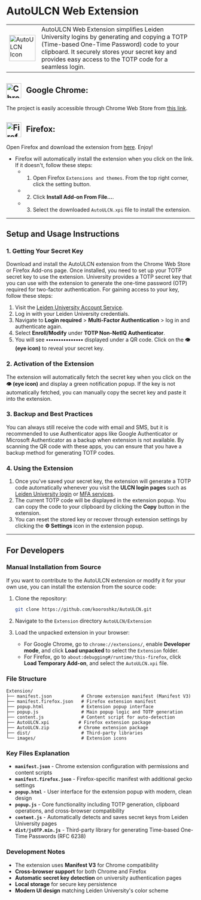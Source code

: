 # AutoULCN Web Extension

<table>
  <tr>
    <td><img src="./images/icon128.png" width="70" alt="AutoULCN Icon"></td>
    <td>AutoULCN Web Extension simplifies Leiden University logins by generating and copying a TOTP (Time-based One-Time Password) code to your clipboard. It securely stores your secret key and provides easy access to the TOTP code for a seamless login.</td>
  </tr>
</table>

## <img src="https://www.google.com/chrome/static/images/chrome-logo.svg" alt="Chrome Logo" width="40" style="vertical-align:middle; margin-right:8px;"/> Google Chrome:

The project is easily accessible through Chrome Web Store from [this link](https://chromewebstore.google.com/detail/cjldiidhobimjehekbaolkhhlcjbmbkk?utm_source=item-share-cb).

## <img src="https://upload.wikimedia.org/wikipedia/commons/a/a0/Firefox_logo%2C_2019.svg" alt="Firefox Logo" width="40" style="vertical-align:middle; margin-right:8px;"/> Firefox:

Open Firefox and download the extension from [here](https://github.com/kooroshkz/AutoULCN/raw/main/Extension/AutoULCN.xpi). Enjoy!
- Firefox will automatically install the extension when you click on the link. If it doesn't, follow these steps:
  - 1. Open Firefox `Extensions and themes`. From the top right corner, click the setting button.
  - 2. Click **Install Add-on From File...**.
  - 3. Select the downloaded `AutoULCN.xpi` file to install the extension.

---

## Setup and Usage Instructions

### 1. Getting Your Secret Key

Download and install the AutoULCN extension from the Chrome Web Store or Firefox Add-ons page. Once installed, you need to set up your TOTP secret key to use the extension. University provides a TOTP secret key that you can use with the extension to generate the one-time password (OTP) required for two-factor authentication. For gaining access to your key, follow these steps:

1. Visit the [Leiden University Account Service](https://account.services.universiteitleiden.nl/).
2. Log in with your Leiden University credentials.
3. Navigate to **Login required** > **Multi-Factor Authentication** > log in and authenticate again.
4. Select **Enroll/Modify** under **TOTP Non-NetIQ Authenticator**.
5. You will see **•••••••••••••••** displayed under a QR code. Click on the **👁️ (eye icon)** to reveal your secret key.

### 2. Activation of the Extension

The extension will automatically fetch the secret key when you click on the **👁️ (eye icon)** and display a green notification popup. If the key is not automatically fetched, you can manually copy the secret key and paste it into the extension.

### 3. Backup and Best Practices

You can always still receive the code with email and SMS, but it is recommended to use Authenticator apps like Google Authenticator or Microsoft Authenticator as a backup when extension is not available. By scanning the QR code with these apps, you can ensure that you have a backup method for generating TOTP codes.

### 4. Using the Extension

1. Once you've saved your secret key, the extension will generate a TOTP code automatically whenever you visit the **ULCN login pages** such as [Leiden University login](https://login.uaccess.leidenuniv.nl) or [MFA services](https://mfa.services.universiteitleiden.nl).
2. The current TOTP code will be displayed in the extension popup. You can copy the code to your clipboard by clicking the **Copy** button in the extension.
3. You can reset the stored key or recover through extension settings by clicking the **⚙️ Settings** icon in the extension popup.

---

## For Developers

### Manual Installation from Source

If you want to contribute to the AutoULCN extension or modify it for your own use, you can install the extension from the source code:

1. Clone the repository:
   ```bash
   git clone https://github.com/kooroshkz/AutoULCN.git
   ```
2. Navigate to the `Extension` directory `AutoULCN/Extension`

3. Load the unpacked extension in your browser:
   - For Google Chrome, go to `chrome://extensions/`, enable **Developer mode**, and click **Load unpacked** to select the `Extension` folder.
   - For Firefox, go to `about:debugging#/runtime/this-firefox`, click **Load Temporary Add-on**, and select the `AutoULCN.xpi` file.

### File Structure

```
Extension/
├── manifest.json           # Chrome extension manifest (Manifest V3)
├── manifest.firefox.json   # Firefox extension manifest
├── popup.html              # Extension popup interface
├── popup.js                # Main popup logic and TOTP generation
├── content.js              # Content script for auto-detection
├── AutoULCN.xpi           # Firefox extension package
├── AutoULCN.zip           # Chrome extension package
├── dist/                   # Third-party libraries
└── images/                 # Extension icons
```

### Key Files Explanation

- **`manifest.json`** - Chrome extension configuration with permissions and content scripts
- **`manifest.firefox.json`** - Firefox-specific manifest with additional gecko settings
- **`popup.html`** - User interface for the extension popup with modern, clean design
- **`popup.js`** - Core functionality including TOTP generation, clipboard operations, and cross-browser compatibility
- **`content.js`** - Automatically detects and saves secret keys from Leiden University pages
- **`dist/jsOTP.min.js`** - Third-party library for generating Time-based One-Time Passwords (RFC 6238)

### Development Notes

- The extension uses **Manifest V3** for Chrome compatibility
- **Cross-browser support** for both Chrome and Firefox
- **Automatic secret key detection** on university authentication pages
- **Local storage** for secure key persistence
- **Modern UI design** matching Leiden University's color scheme

